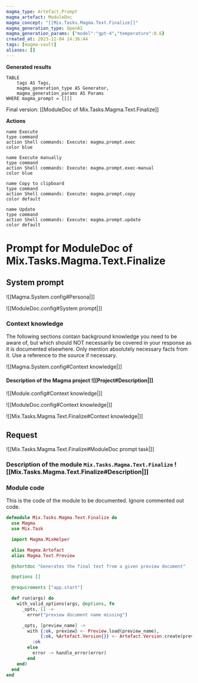 ```yaml
---
magma_type: Artefact.Prompt
magma_artefact: ModuleDoc
magma_concept: "[[Mix.Tasks.Magma.Text.Finalize]]"
magma_generation_type: OpenAI
magma_generation_params: {"model":"gpt-4","temperature":0.6}
created_at: 2023-12-04 14:36:44
tags: [magma-vault]
aliases: []
---
```


**Generated results**

```dataview
TABLE
	tags AS Tags,
	magma_generation_type AS Generator,
	magma_generation_params AS Params
WHERE magma_prompt = [[]]
```

Final version: [[ModuleDoc of Mix.Tasks.Magma.Text.Finalize]]

**Actions**

```button
name Execute
type command
action Shell commands: Execute: magma.prompt.exec
color blue
```
```button
name Execute manually
type command
action Shell commands: Execute: magma.prompt.exec-manual
color blue
```
```button
name Copy to clipboard
type command
action Shell commands: Execute: magma.prompt.copy
color default
```
```button
name Update
type command
action Shell commands: Execute: magma.prompt.update
color default
```

# Prompt for ModuleDoc of Mix.Tasks.Magma.Text.Finalize

## System prompt

![[Magma.System.config#Persona|]]

![[ModuleDoc.config#System prompt|]]

### Context knowledge

The following sections contain background knowledge you need to be aware of, but which should NOT necessarily be covered in your response as it is documented elsewhere. Only mention absolutely necessary facts from it. Use a reference to the source if necessary.

![[Magma.System.config#Context knowledge|]]

#### Description of the Magma project ![[Project#Description|]]

![[Module.config#Context knowledge|]]

![[ModuleDoc.config#Context knowledge|]]

![[Mix.Tasks.Magma.Text.Finalize#Context knowledge|]]


## Request

![[Mix.Tasks.Magma.Text.Finalize#ModuleDoc prompt task|]]

### Description of the module `Mix.Tasks.Magma.Text.Finalize` ![[Mix.Tasks.Magma.Text.Finalize#Description|]]

### Module code

This is the code of the module to be documented. Ignore commented out code.

```elixir
defmodule Mix.Tasks.Magma.Text.Finalize do
  use Magma
  use Mix.Task

  import Magma.MixHelper

  alias Magma.Artefact
  alias Magma.Text.Preview

  @shortdoc "Generates the final text from a given preview document"

  @options []

  @requirements ["app.start"]

  def run(args) do
    with_valid_options(args, @options, fn
      _opts, [] ->
        error("preview document name missing")

      _opts, [preview_name] ->
        with {:ok, preview} <- Preview.load(preview_name),
             {:ok, %Artefact.Version{}} <- Artefact.Version.create(preview, [], force: true) do
          :ok
        else
          error -> handle_error(error)
        end
    end)
  end
end

```
